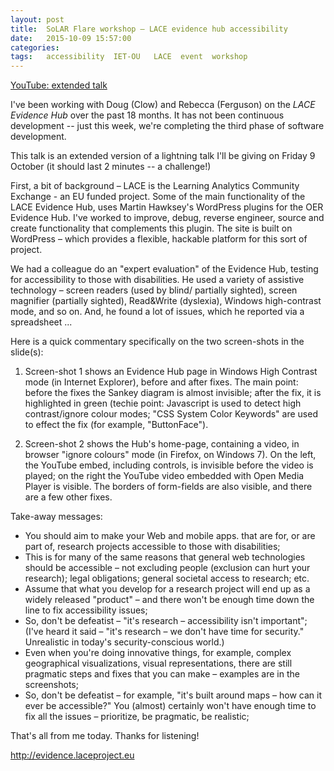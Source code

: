 ```yaml
---
layout: post
title:  SoLAR Flare workshop – LACE evidence hub accessibility
date:   2015-10-09 15:57:00
categories:
tags:   accessibility  IET-OU   LACE  event  workshop
---
```



<a href="https://youtu.be/YC7NBEuCVUo#!__EMBED_ME__">YouTube: extended talk</a>



I've been working with Doug (Clow) and Rebecca (Ferguson) on the
_LACE Evidence Hub_ over the past 18 months.
It has not been continuous development --
just this week, we're completing the third phase of software development.

This talk is an extended version of a lightning talk I'll be giving on Friday 9 October
(it should last 2 minutes -- a challenge!)

First, a bit of background – LACE is the Learning Analytics Community Exchange - an EU funded project.
Some of the main functionality of the LACE Evidence Hub, uses Martin Hawksey's WordPress plugins for the OER Evidence Hub.
I've worked to improve, debug, reverse engineer, source and create functionality that complements this plugin.
The site is built on WordPress – which provides a flexible, hackable platform for this sort of project.

We had a colleague do an "expert evaluation" of the Evidence Hub, testing for accessibility to those with disabilities.
He used a variety of assistive technology – screen readers (used by blind/ partially sighted), screen magnifier (partially sighted), Read&Write (dyslexia), Windows high-contrast mode, and so on.
And, he found a lot of issues, which he reported via a spreadsheet ...


Here is a quick commentary specifically on the two screen-shots in the slide(s):

1. Screen-shot 1 shows an Evidence Hub page in Windows High Contrast mode (in Internet Explorer), before and after fixes.
The main point: before the fixes the Sankey diagram is almost invisible; after the fix, it is highlighted in green
(techie point: Javascript is used to detect high contrast/ignore colour modes; "CSS System Color Keywords" are used to effect the fix (for example, "ButtonFace").

2. Screen-shot 2 shows the Hub's home-page, containing a video, in browser "ignore colours" mode (in Firefox, on Windows 7).
On the left, the YouTube embed, including controls, is invisible before the video is played; on the right the YouTube video embedded with Open Media Player is visible.
The borders of form-fields are also visible, and there are a few other fixes.


Take-away messages:

* You should aim to make your Web and mobile apps. that are for, or are part of, research projects accessible to those with disabilities;
* This is for many of the same reasons that general web technologies should be accessible – not excluding people (exclusion can hurt your research); legal obligations; general societal access to research; etc.
* Assume that what you develop for a research project will end up as a widely released "product" – and there won't be enough time down the line to fix accessibility issues;
* So, don't be defeatist – "it's research – accessibility isn't important";
  (I've heard it said  – "it's research – we don't have time for security." Unrealistic in today's security-conscious world.)
* Even when you're doing innovative things, for example, complex geographical visualizations, visual representations, there are still pragmatic steps and fixes that you can make – examples are in the screenshots;
* So, don't be defeatist – for example, "it's built around maps – how can it ever be accessible?"
  You (almost) certainly won't have enough time to fix all the issues – prioritize, be pragmatic, be realistic;



That's all from me today. Thanks for listening!

<http://evidence.laceproject.eu>
